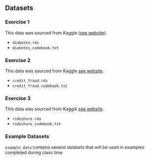## Datasets

### Exercise 1 
This data was sourced from Kaggle ([see website](https://www.kaggle.com/datasets/uciml/pima-indians-diabetes-database?select=diabetes.csv)).

- `diabetes.rds`
- `diabetes_codebook.txt`

### Exercise 2 
This data was sourced from Kaggle [see website](https://www.kaggle.com/datasets/joebeachcapital/credit-card-fraud/data).

- `credit_fraud.rds`
- `credit_fraud_codebook.txt`

### Exercise 3
This data was sourced from Kaggle [see website](https://www.kaggle.com/datasets/joebeachcapital/credit-card-fraud/data).

- `rideshare.rda`
- `rideshare_codebook.txt`

### Example Datasets

`example_data` contains several datasets that will be used in examples completed during class time